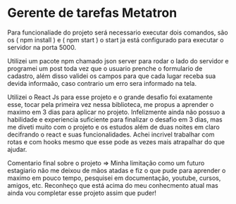    # Gerente de tarefas Metatron
   
   Para funcionaliade do projeto será necessario executar dois comandos, são os ( npm install ) e ( npm start ) o start ja está configurado para executar o servidor na porta 5000.
  
   Utilizei um pacote npm chamado json server para rodar o lado do servidor e programei um post toda vez que o usuario prenche o formulario de cadastro, além disso validei os campos para que cada lugar receba sua devida informaão, caso contrario um erro sera informado na tela.
 
  Utilizei o React Js para esse projeto e o grande desafio foi exatamente esse, tocar pela primeira vez nessa biblioteca, me propus a aprender o maximo em 3 dias para aplicar no projeto. Infelizmente ainda não possuo a habilidade e experiencia suficiente para finalizar o desafio em 3 dias, mas me diveti muito com o projeto e os estudos além de duas noites em claro decifrando o react e suas funcionalidades. Achei incrivel trabalhar com rotas e com hooks mesmo que esse pode as vezes mais atrapalhar do que ajudar.
  
 Comentario final sobre o projeto => Minha limitação como um futuro estagiario não me deixou de mãos atadas e fiz o que pude para aprender o maximo em pouco tempo, pesquisei em documentação, youtube, cursos, amigos, etc. Reconheço que está acima do meu conhecmento atual mas ainda vou completar esse projeto assim que puder!
